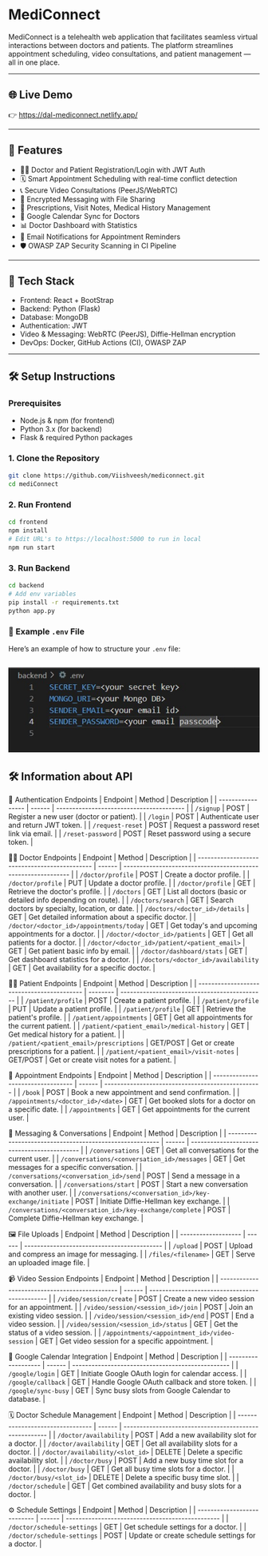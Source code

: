 # MediConnect

MediConnect is a telehealth web application that facilitates seamless virtual interactions between doctors and patients. The platform streamlines appointment scheduling, video consultations, and patient management — all in one place.

---

## 🌐 Live Demo

👉 https://dal-mediconnect.netlify.app/

---

## 🚀 Features

- 👨‍⚕️ Doctor and Patient Registration/Login with JWT Auth
- 🗓️ Smart Appointment Scheduling with real-time conflict detection
- 📞 Secure Video Consultations (PeerJS/WebRTC)
- 💬 Encrypted Messaging with File Sharing
- 🧾 Prescriptions, Visit Notes, Medical History Management
- 📅 Google Calendar Sync for Doctors
- 📊 Doctor Dashboard with Statistics
- 🔔 Email Notifications for Appointment Reminders
- 🛡️ OWASP ZAP Security Scanning in CI Pipeline

---

## 🧪 Tech Stack
- Frontend: React + BootStrap 
- Backend: Python (Flask)
- Database: MongoDB
- Authentication: JWT
- Video & Messaging: WebRTC (PeerJS), Diffie-Hellman encryption
- DevOps: Docker, GitHub Actions (CI), OWASP ZAP

---

## 🛠️ Setup Instructions

### Prerequisites

- Node.js & npm (for frontend)
- Python 3.x (for backend)
- Flask & required Python packages

### 1. Clone the Repository

```bash
git clone https://github.com/Viishveesh/mediconnect.git
cd mediConnect
```

### 2. Run Frontend

```bash
cd frontend
npm install
# Edit URL's to https://localhost:5000 to run in local
npm run start
```

### 3. Run Backend

```bash
cd backend
# Add env variables
pip install -r requirements.txt
python app.py
```

### 🔐 Example `.env` File

Here’s an example of how to structure your `.env` file:

![.env Example](./env-image.jpg)
---

## 🛠️ Information about API

🔐 Authentication Endpoints
| Endpoint          | Method | Description                              |
| ----------------- | ------ | ---------------------------------------- |
| `/signup`         | POST   | Register a new user (doctor or patient). |
| `/login`          | POST   | Authenticate user and return JWT token.  |
| `/request-reset`  | POST   | Request a password reset link via email. |
| `/reset-password` | POST   | Reset password using a secure token.     |

👨‍⚕️ Doctor Endpoints
| Endpoint                                      | Method | Description                                                   |
| --------------------------------------------- | ------ | ------------------------------------------------------------- |
| `/doctor/profile`                             | POST   | Create a doctor profile.                                      |
| `/doctor/profile`                             | PUT    | Update a doctor profile.                                      |
| `/doctor/profile`                             | GET    | Retrieve the doctor's profile.                                |
| `/doctors`                                    | GET    | List all doctors (basic or detailed info depending on route). |
| `/doctors/search`                             | GET    | Search doctors by specialty, location, or date.               |
| `/doctors/<doctor_id>/details`                | GET    | Get detailed information about a specific doctor.             |
| `/doctor/<doctor_id>/appointments/today`      | GET    | Get today's and upcoming appointments for a doctor.           |
| `/doctor/<doctor_id>/patients`                | GET    | Get all patients for a doctor.                                |
| `/doctor/<doctor_id>/patient/<patient_email>` | GET    | Get patient basic info by email.                              |
| `/doctor/dashboard/stats`                     | GET    | Get dashboard statistics for a doctor.                        |
| `/doctors/<doctor_id>/availability`           | GET    | Get availability for a specific doctor.                       |

🧑‍⚕️ Patient Endpoints
| Endpoint                                   | Method   | Description                                   |
| ------------------------------------------ | -------- | --------------------------------------------- |
| `/patient/profile`                         | POST     | Create a patient profile.                     |
| `/patient/profile`                         | PUT      | Update a patient profile.                     |
| `/patient/profile`                         | GET      | Retrieve the patient's profile.               |
| `/patient/appointments`                    | GET      | Get all appointments for the current patient. |
| `/patient/<patient_email>/medical-history` | GET      | Get medical history for a patient.            |
| `/patient/<patient_email>/prescriptions`   | GET/POST | Get or create prescriptions for a patient.    |
| `/patient/<patient_email>/visit-notes`     | GET/POST | Get or create visit notes for a patient.      |

📅 Appointment Endpoints
| Endpoint                           | Method | Description                                       |
| ---------------------------------- | ------ | ------------------------------------------------- |
| `/book`                            | POST   | Book a new appointment and send confirmation.     |
| `/appointments/<doctor_id>/<date>` | GET    | Get booked slots for a doctor on a specific date. |
| `/appointments`                    | GET    | Get appointments for the current user.            |

💬 Messaging & Conversations
| Endpoint                                                 | Method | Description                                 |
| -------------------------------------------------------- | ------ | ------------------------------------------- |
| `/conversations`                                         | GET    | Get all conversations for the current user. |
| `/conversations/<conversation_id>/messages`              | GET    | Get messages for a specific conversation.   |
| `/conversations/<conversation_id>/send`                  | POST   | Send a message in a conversation.           |
| `/conversations/start`                                   | POST   | Start a new conversation with another user. |
| `/conversations/<conversation_id>/key-exchange/initiate` | POST   | Initiate Diffie-Hellman key exchange.       |
| `/conversations/<conversation_id>/key-exchange/complete` | POST   | Complete Diffie-Hellman key exchange.       |

🖼️ File Uploads
| Endpoint            | Method | Description                                 |
| ------------------- | ------ | ------------------------------------------- |
| `/upload`           | POST   | Upload and compress an image for messaging. |
| `/files/<filename>` | GET    | Serve an uploaded image file.               |

📹 Video Session Endpoints
| Endpoint                                       | Method | Description                                    |
| ---------------------------------------------- | ------ | ---------------------------------------------- |
| `/video/session/create`                        | POST   | Create a new video session for an appointment. |
| `/video/session/<session_id>/join`             | POST   | Join an existing video session.                |
| `/video/session/<session_id>/end`              | POST   | End a video session.                           |
| `/video/session/<session_id>/status`           | GET    | Get the status of a video session.             |
| `/appointments/<appointment_id>/video-session` | GET    | Get video session for a specific appointment.  |

📆 Google Calendar Integration
| Endpoint            | Method | Description                                       |
| ------------------- | ------ | ------------------------------------------------- |
| `/google/login`     | GET    | Initiate Google OAuth login for calendar access.  |
| `/google/callback`  | GET    | Handle Google OAuth callback and store token.     |
| `/google/sync-busy` | GET    | Sync busy slots from Google Calendar to database. |

🗓️ Doctor Schedule Management
| Endpoint                         | Method | Description                                            |
| -------------------------------- | ------ | ------------------------------------------------------ |
| `/doctor/availability`           | POST   | Add a new availability slot for a doctor.              |
| `/doctor/availability`           | GET    | Get all availability slots for a doctor.               |
| `/doctor/availability/<slot_id>` | DELETE | Delete a specific availability slot.                   |
| `/doctor/busy`                   | POST   | Add a new busy time slot for a doctor.                 |
| `/doctor/busy`                   | GET    | Get all busy time slots for a doctor.                  |
| `/doctor/busy/<slot_id>`         | DELETE | Delete a specific busy time slot.                      |
| `/doctor/schedule`               | GET    | Get combined availability and busy slots for a doctor. |

⚙️ Schedule Settings
| Endpoint                    | Method | Description                                      |
| --------------------------- | ------ | ------------------------------------------------ |
| `/doctor/schedule-settings` | GET    | Get schedule settings for a doctor.              |
| `/doctor/schedule-settings` | POST   | Update or create schedule settings for a doctor. |




